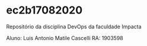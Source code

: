 # ec2b17082020

Repositório da disciplina DevOps da faculdade Impacta

Aluno: Luis Antonio Matile Cascelli RA: 1903598
